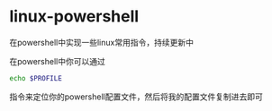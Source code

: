 # linux-powershell
在powershell中实现一些linux常用指令，持续更新中

在powershell中你可以通过

```bash
echo $PROFILE
```
指令来定位你的powershell配置文件，然后将我的配置文件复制进去即可
